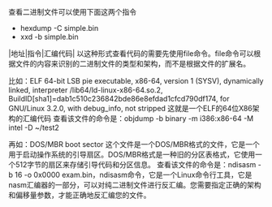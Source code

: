 查看二进制文件可以使用下面这两个指令
- hexdump -C simple.bin
- xxd -b simple.bin

|地址|指令|汇编代码|
以这种形式查看代码的需要先使用file命令。file命令可以根据文件的内容来识别的二进制文件的类型和架构，而不是根据文件的扩展名。

比如：ELF 64-bit LSB pie executable, x86-64, version 1 (SYSV), dynamically linked, interpreter /lib64/ld-linux-x86-64.so.2, BuildID[sha1]=dab1c510c236842bde86e8efdad1cfcd790df174, for GNU/Linux 3.2.0, with debug_info, not stripped
这就是一个ELF的64位X86架构的汇编代码
查看该文件的命令是：objdump -b binary -m i386:x86-64 -M intel -D ~/test2

再如：DOS/MBR boot sector
这个文件是一个DOS/MBR格式的文件，它是一个用于启动操作系统的引导扇区。DOS/MBR格式是一种旧的分区表格式，它使用一个512字节的扇区来存储引导代码和分区信息。
查看该文件的命令是：ndisasm -b 16 -o 0x0000 exam.bin，ndisasm命令，它是一个Linux命令行工具，它是nasm汇编器的一部分，可以对纯二进制文件进行反汇编。您需要指定正确的架构和偏移量参数，才能正确地反汇编您的文件。
